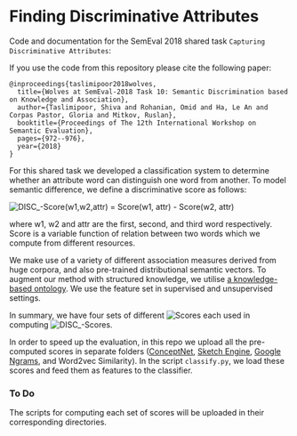 # Finding Discriminative Attributes 
Code and documentation for the SemEval 2018 shared task `Capturing Discriminative Attributes`:

If you use the code from this repository please cite the following paper:

```
@inproceedings{taslimipoor2018wolves,
  title={Wolves at SemEval-2018 Task 10: Semantic Discrimination based on Knowledge and Association},
  author={Taslimipoor, Shiva and Rohanian, Omid and Ha, Le An and Corpas Pastor, Gloria and Mitkov, Ruslan},
  booktitle={Proceedings of The 12th International Workshop on Semantic Evaluation},
  pages={972--976},
  year={2018}
}
```

For this shared task we developed a classification system to determine whether an attribute word can distinguish one word from another.
To model semantic difference, we define a discriminative score as follows:

<img src="https://latex.codecogs.com/gif.latex?DISC_-Score(w1,w2,attr)&space;=&space;Score(w1,&space;attr)&space;-&space;Score(w2,&space;attr)" title="DISC_-Score(w1,w2,attr) = Score(w1, attr) - Score(w2, attr)" />

where w1, w2 and attr are the first, second, and third word respectively. Score is a variable function of relation between two words which we compute from different resources.

We make use of a variety of different association measures derived from huge corpora, and also pre-trained distributional semantic vectors. To augment our method with structured knowledge, we utilise [a knowledge-based ontology](http://conceptnet.io/). We use the feature set in supervised and unsupervised settings.

In summary, we have four sets of different <img src="https://latex.codecogs.com/gif.latex?Score" title="Score" />s each used in computing <img src="https://latex.codecogs.com/gif.latex?DISC_-Score" title="DISC_-Score" />s.

In order to speed up the evaluation, in this repo we upload all the pre-computed scores in separate folders ([ConceptNet](http://conceptnet.io), [Sketch Engine](https://www.sketchengine.co.uk/), [Google Ngrams](http://phrasefinder.io), and Word2vec Similarity). In the script `classify.py`, we load these scores and feed them as features to the classifier.

### To Do
The scripts for computing each set of scores will be uploaded in their corresponding directories.


